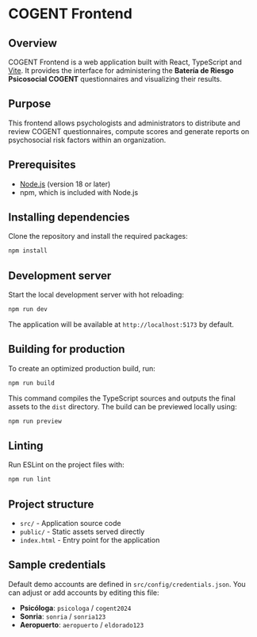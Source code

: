 # COGENT Frontend

## Overview

COGENT Frontend is a web application built with React, TypeScript and [Vite](https://vitejs.dev/). It provides the interface for administering the **Batería de Riesgo Psicosocial COGENT** questionnaires and visualizing their results.

## Purpose

This frontend allows psychologists and administrators to distribute and review COGENT questionnaires, compute scores and generate reports on psychosocial risk factors within an organization.

## Prerequisites

- [Node.js](https://nodejs.org/) (version 18 or later)
- npm, which is included with Node.js

## Installing dependencies

Clone the repository and install the required packages:

```bash
npm install
```

## Development server

Start the local development server with hot reloading:

```bash
npm run dev
```

The application will be available at `http://localhost:5173` by default.

## Building for production

To create an optimized production build, run:

```bash
npm run build
```

This command compiles the TypeScript sources and outputs the final assets to the `dist` directory. The build can be previewed locally using:

```bash
npm run preview
```

## Linting

Run ESLint on the project files with:

```bash
npm run lint
```

## Project structure

- `src/` - Application source code
- `public/` - Static assets served directly
- `index.html` - Entry point for the application

## Sample credentials

Default demo accounts are defined in `src/config/credentials.json`.
You can adjust or add accounts by editing this file:

- **Psicóloga**: `psicologa` / `cogent2024`
- **Sonria**: `sonria` / `sonria123`
- **Aeropuerto**: `aeropuerto` / `eldorado123`

